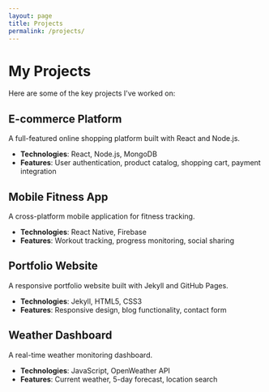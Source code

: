 ```yaml
---
layout: page
title: Projects
permalink: /projects/
---
```


# My Projects

Here are some of the key projects I've worked on:

## E-commerce Platform
A full-featured online shopping platform built with React and Node.js.
- **Technologies**: React, Node.js, MongoDB
- **Features**: User authentication, product catalog, shopping cart, payment integration

## Mobile Fitness App
A cross-platform mobile application for fitness tracking.
- **Technologies**: React Native, Firebase
- **Features**: Workout tracking, progress monitoring, social sharing

## Portfolio Website
A responsive portfolio website built with Jekyll and GitHub Pages.
- **Technologies**: Jekyll, HTML5, CSS3
- **Features**: Responsive design, blog functionality, contact form

## Weather Dashboard
A real-time weather monitoring dashboard.
- **Technologies**: JavaScript, OpenWeather API
- **Features**: Current weather, 5-day forecast, location search 